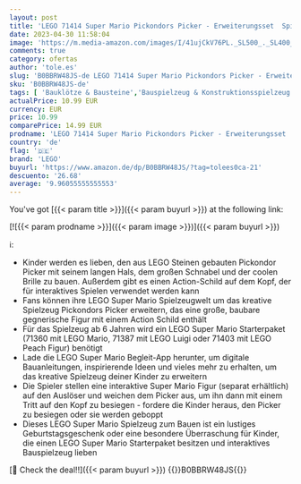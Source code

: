 ```yaml
---
layout: post
title: 'LEGO 71414 Super Mario Pickondors Picker - Erweiterungsset  Spielzeug mit Figuren zum Bauen  kombinierbar mit Mario  Luigi oder Peach Starterset  Multicolour'
date: 2023-04-30 11:58:04
image: 'https://m.media-amazon.com/images/I/41ujCkV76PL._SL500_._SL400_.jpg'
comments: true
category: ofertas
author: 'tole.es'
slug: 'B0BBRW48JS-de LEGO 71414 Super Mario Pickondors Picker - Erweiterungsset...'
sku: 'B0BBRW48JS-de'
tags: [ 'Bauklötze & Bausteine','Bauspielzeug & Konstruktionsspielzeug','Custom Stores','LEGO','Self Service','Spielzeug','lego','🇩🇪', ]
actualPrice: 10.99 EUR
currency: EUR
price: 10.99
comparePrice: 14.99 EUR
prodname: 'LEGO 71414 Super Mario Pickondors Picker - Erweiterungsset  Spielzeug mit Figuren zum Bauen  kombinierbar mit Mario  Luigi oder Peach Starterset  Multicolour'
country: 'de'
flag: '🇩🇪'
brand: 'LEGO'
buyurl: 'https://www.amazon.de/dp/B0BBRW48JS/?tag=tolees0ca-21'
descuento: '26.68'
average: '9.96055555555553'
---
```


You've got [{{< param title >}}]({{< param buyurl >}}) at the following link:

[![{{< param prodname >}}]({{< param image >}})]({{< param buyurl >}})

ℹ️:

- Kinder werden es lieben, den aus LEGO Steinen gebauten Pickondor Picker mit seinem langen Hals, dem großen Schnabel und der coolen Brille zu bauen. Außerdem gibt es einen Action-Schild auf dem Kopf, der für interaktives Spielen verwendet werden kann
- Fans können ihre LEGO Super Mario Spielzeugwelt um das kreative Spielzeug Pickondors Picker erweitern, das eine große, baubare gegnerische Figur mit einem Action Schild enthält
- Für das Spielzeug ab 6 Jahren wird ein LEGO Super Mario Starterpaket (71360 mit LEGO Mario, 71387 mit LEGO Luigi oder 71403 mit LEGO Peach Figur) benötigt
- Lade die LEGO Super Mario Begleit-App herunter, um digitale Bauanleitungen, inspirierende Ideen und vieles mehr zu erhalten, um das kreative Spielzeug deiner Kinder zu erweitern
- Die Spieler stellen eine interaktive Super Mario Figur (separat erhältlich) auf den Auslöser und weichen dem Picker aus, um ihn dann mit einem Tritt auf den Kopf zu besiegen - fordere die Kinder heraus, den Picker zu besiegen oder sie werden geboppt
- Dieses LEGO Super Mario Spielzeug zum Bauen ist ein lustiges Geburtstagsgeschenk oder eine besondere Überraschung für Kinder, die einen LEGO Super Mario Starterpaket besitzen und interaktives Bauspielzeug lieben

[🛒 Check the deal!!]({{< param buyurl >}})
{{<world>}}B0BBRW48JS{{</world>}}

